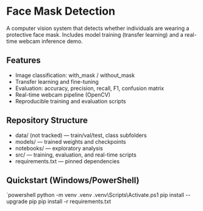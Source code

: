 ﻿ # Face Mask Detection

A computer vision system that detects whether individuals are wearing a protective face mask.
Includes model training (transfer learning) and a real-time webcam inference demo.

## Features
- Image classification: with_mask / without_mask
- Transfer learning and fine-tuning
- Evaluation: accuracy, precision, recall, F1, confusion matrix
- Real-time webcam pipeline (OpenCV)
- Reproducible training and evaluation scripts

## Repository Structure
- data/ (not tracked) — train/val/test, class subfolders
- models/ — trained weights and checkpoints
- notebooks/ — exploratory analysis
- src/ — training, evaluation, and real-time scripts
- requirements.txt — pinned dependencies

## Quickstart (Windows/PowerShell)
`powershell
python -m venv .venv
.venv\Scripts\Activate.ps1
pip install --upgrade pip
pip install -r requirements.txt

